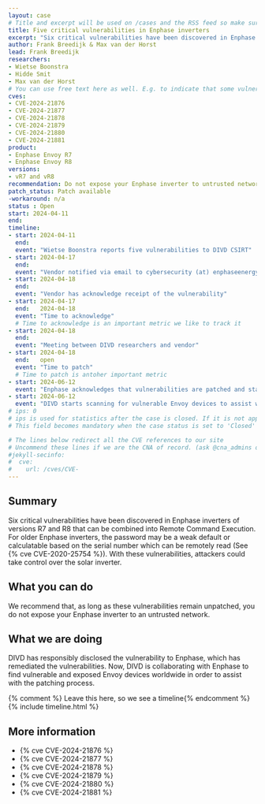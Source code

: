 ```yaml
---
layout: case
# Title and excerpt will be used on /cases and the RSS feed so make sure they reflect the case well
title: Five critical vulnerabilities in Enphase inverters
excerpt: "Six critical vulnerabilities have been discovered in Enphase Envoy solar inverters. DIVD is assisting Enphase with locating vulnerable devices."
author: Frank Breedijk & Max van der Horst
lead: Frank Breedijk
researchers:
- Wietse Boonstra
- Hidde Smit
- Max van der Horst
# You can use free text here as well. E.g. to indicate that some vulnerabilities don't have CVEs assigned (yet). But, given that we discovered that you should always be able to get a CVE id from @cna_admins on Slack
cves:
- CVE-2024-21876
- CVE-2024-21877
- CVE-2024-21878
- CVE-2024-21879
- CVE-2024-21880
- CVE-2024-21881
product: 
- Enphase Envoy R7
- Enphase Envoy R8
versions: 
- vR7 and vR8
recommendation: Do not expose your Enphase inverter to untrusted networks (e.g. the internet or a visitor network)
patch_status: Patch available
-workaround: n/a
status : Open
start: 2024-04-11
end: 
timeline:
- start: 2024-04-11
  end:
  event: "Wietse Boonstra reports five vulnerabilities to DIVD CSIRT"
- start: 2024-04-17
  end:
  event: "Vendor notified via email to cybersecurity (at) enphaseenergy.com and cybersecurity (at) energy.com and via ticket 16059299"
- start: 2024-04-18
  end:
  event: "Vendor has acknowledge receipt of the vulnerability"
- start: 2024-04-17
  end:   2024-04-18
  event: "Time to acknowledge"
  # Time to acknowledge is an important metric we like to track it
- start: 2024-04-18
  end:
  event: "Meeting between DIVD researchers and vendor"
- start: 2024-04-18
  end:   open
  event: "Time to patch"
  # Time to patch is antoher important metric
- start: 2024-06-12
  event: "Enphase acknowledges that vulnerabilities are patched and starts updating devices."
- start: 2024-06-12
  event: "DIVD starts scanning for vulnerable Envoy devices to assist with prioritizing patch process."
# ips: 0 
# ips is used for statistics after the case is closed. If it is not applicable, you can set IPs to n/a (e.g. stolen credentials)
# This field becomes mandatory when the case status is set to 'Closed'

# The lines below redirect all the CVE references to our site
# Uncommend these lines if we are the CNA of record. (ask @cna_admins on Slack if you don't know)
#jekyll-secinfo:
#  cve:
#    url: /cves/CVE-
---
```

## Summary

Six critical vulnerabilities have been discovered in Enphase inverters of versions R7 and R8 that can be combined into Remote Command Execution. For older Enphase inverters, the password may be a weak default or calculatable based on the serial number which can be remotely read (See {% cve CVE-2020-25754 %}). With these vulnerabilities, attackers could take control over the solar inverter.

## What you can do

We recommend that, as long as these vulnerabilities remain unpatched, you do not expose your Enphase inverter to an untrusted network.

## What we are doing

DIVD has responsibly disclosed the vulnerability to Enphase, which has remediated the vulnerabilities. Now, DIVD is collaborating with Enphase to find vulnerable and exposed Envoy devices worldwide in order to assist with the patching process.

{% comment %}  Leave this here, so we see a timeline{% endcomment %}
{% include timeline.html %}


## More information
* {% cve CVE-2024-21876 %}
* {% cve CVE-2024-21877 %}
* {% cve CVE-2024-21878 %}
* {% cve CVE-2024-21879 %}
* {% cve CVE-2024-21880 %}
* {% cve CVE-2024-21881 %}
